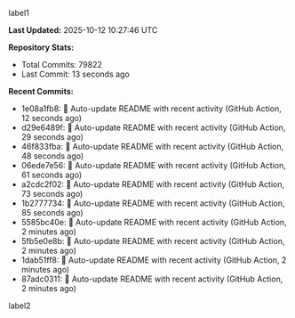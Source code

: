 
label1 
<!-- ACTIVITY_START -->
**Last Updated:** 2025-10-12 10:27:46 UTC

**Repository Stats:**
- Total Commits: 79822
- Last Commit: 13 seconds ago

**Recent Commits:**
- 1e08a1fb8: 🤖 Auto-update README with recent activity (GitHub Action, 12 seconds ago)
- d29e6489f: 🤖 Auto-update README with recent activity (GitHub Action, 29 seconds ago)
- 46f833fba: 🤖 Auto-update README with recent activity (GitHub Action, 48 seconds ago)
- 06ede7e56: 🤖 Auto-update README with recent activity (GitHub Action, 61 seconds ago)
- a2cdc2f02: 🤖 Auto-update README with recent activity (GitHub Action, 73 seconds ago)
- 1b2777734: 🤖 Auto-update README with recent activity (GitHub Action, 85 seconds ago)
- 5585bc40e: 🤖 Auto-update README with recent activity (GitHub Action, 2 minutes ago)
- 5fb5e0e8b: 🤖 Auto-update README with recent activity (GitHub Action, 2 minutes ago)
- 1dab51ff8: 🤖 Auto-update README with recent activity (GitHub Action, 2 minutes ago)
- 87adc0311: 🤖 Auto-update README with recent activity (GitHub Action, 2 minutes ago)
<!-- ACTIVITY_END -->

label2
